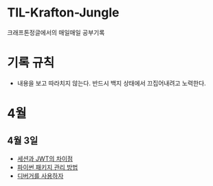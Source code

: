 # TIL-Krafton-Jungle

크래프톤정글에서의 매일매일 공부기록

# 기록 규칙

- 내용을 보고 따라치지 않는다. 반드시 백지 상태에서 끄집어내려고 노력한다.

# 4월

## 4월 3일

- [세션과 JWT의 차이점](/Web/0405.md)
- [파이썬 패키지 관리 방법](/Python/0405.md)
- [디버거를 사용하자](/%EC%83%9D%EC%82%B0%EC%84%B1/0405.md)
